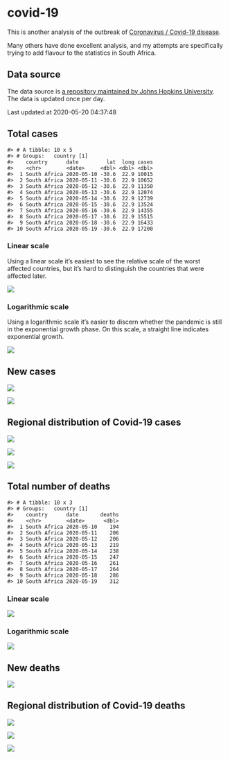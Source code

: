 
<!-- README.md is generated from README.Rmd. Please edit that file -->

# covid-19

<!-- badges: start -->

<!-- badges: end -->

This is another analysis of the outbreak of [Coronavirus / Covid-19
disease](https://en.wikipedia.org/wiki/Coronavirus_disease_2019).

Many others have done excellent analysis, and my attempts are
specifically trying to add flavour to the statistics in South Africa.

## Data source

The data source is [a repository maintained by Johns Hopkins
University](https://github.com/CSSEGISandData/COVID-19). The data is
updated once per day.

Last updated at 2020-05-20 04:37:48

## Total cases

    #> # A tibble: 10 x 5
    #> # Groups:   country [1]
    #>    country      date         lat  long cases
    #>    <chr>        <date>     <dbl> <dbl> <dbl>
    #>  1 South Africa 2020-05-10 -30.6  22.9 10015
    #>  2 South Africa 2020-05-11 -30.6  22.9 10652
    #>  3 South Africa 2020-05-12 -30.6  22.9 11350
    #>  4 South Africa 2020-05-13 -30.6  22.9 12074
    #>  5 South Africa 2020-05-14 -30.6  22.9 12739
    #>  6 South Africa 2020-05-15 -30.6  22.9 13524
    #>  7 South Africa 2020-05-16 -30.6  22.9 14355
    #>  8 South Africa 2020-05-17 -30.6  22.9 15515
    #>  9 South Africa 2020-05-18 -30.6  22.9 16433
    #> 10 South Africa 2020-05-19 -30.6  22.9 17200

### Linear scale

Using a linear scale it’s easiest to see the relative scale of the worst
affected countries, but it’s hard to distinguish the countries that were
affected later.

![](README_files/figure-gfm/unnamed-chunk-5-1.png)<!-- -->

### Logarithmic scale

Using a logarithmic scale it’s easier to discern whether the pandemic is
still in the exponential growth phase. On this scale, a straight line
indicates exponential growth.

![](README_files/figure-gfm/unnamed-chunk-6-1.png)<!-- -->

## New cases

![](README_files/figure-gfm/unnamed-chunk-7-1.png)<!-- -->

![](README_files/figure-gfm/unnamed-chunk-8-1.png)<!-- -->

## Regional distribution of Covid-19 cases

![](README_files/figure-gfm/unnamed-chunk-9-1.png)<!-- -->

![](README_files/figure-gfm/unnamed-chunk-10-1.png)<!-- -->

![](README_files/figure-gfm/unnamed-chunk-11-1.png)<!-- -->

## Total number of deaths

    #> # A tibble: 10 x 3
    #> # Groups:   country [1]
    #>    country      date       deaths
    #>    <chr>        <date>      <dbl>
    #>  1 South Africa 2020-05-10    194
    #>  2 South Africa 2020-05-11    206
    #>  3 South Africa 2020-05-12    206
    #>  4 South Africa 2020-05-13    219
    #>  5 South Africa 2020-05-14    238
    #>  6 South Africa 2020-05-15    247
    #>  7 South Africa 2020-05-16    261
    #>  8 South Africa 2020-05-17    264
    #>  9 South Africa 2020-05-18    286
    #> 10 South Africa 2020-05-19    312

### Linear scale

![](README_files/figure-gfm/unnamed-chunk-14-1.png)<!-- -->

### Logarithmic scale

![](README_files/figure-gfm/unnamed-chunk-15-1.png)<!-- -->

## New deaths

![](README_files/figure-gfm/unnamed-chunk-16-1.png)<!-- -->

## Regional distribution of Covid-19 deaths

![](README_files/figure-gfm/unnamed-chunk-17-1.png)<!-- -->

![](README_files/figure-gfm/unnamed-chunk-18-1.png)<!-- -->

![](README_files/figure-gfm/unnamed-chunk-19-1.png)<!-- -->
